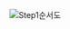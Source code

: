 ![Step1순서도](https://user-images.githubusercontent.com/94295586/146680465-e2b92781-43f1-4b70-907b-be09a07e221d.png)
